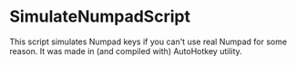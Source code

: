 # SimulateNumpadScript
This script simulates Numpad keys if you can't use real Numpad for some reason. It was made in (and compiled with) AutoHotkey utility.

